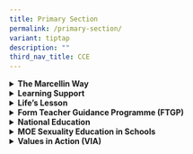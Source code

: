 ```yaml
---
title: Primary Section
permalink: /primary-section/
variant: tiptap
description: ""
third_nav_title: CCE
---
```

<div data-type="detailGroup" class="isomer-accordion isomer-accordion-white">
<details class="isomer-details">
<summary><strong>The Marcellin Way</strong>
</summary>
<div data-type="detailsContent" class="isomer-details-content">
<p></p>
<div class="isomer-image-wrapper">
<img style="width: 100%" height="auto" width="100%" alt="" src="/images/CCE/Primary/CCE Dept.jpg">
</div>
<p>
<br>The school’s Character and Citizenship Education (CCE) programme aim to
nurture Marists into Gentlemen of Faith, Vision and Service. Our flagship
programme, The Marcellin Way, is a 10-year programme that serves to provide
a holistic education for the Marists. The Marcellin Way embodies the meaningful
programmes and students outcomes we seek to achieve through the school-wide
CCE. These outcomes are derived from the Marist Values of Presence, Simplicity,
Family Spirit, Love of Work and In the Way of Mary. These values were distilled
in the life and experiences of Saint Marcellin Champagnat, who founded
the Marist Brothers in 1817. As Marists, our young gentlemen are nurtured
to live by the principle of upholding the Marist Values and school motto,&nbsp;
勤&nbsp;&nbsp; 勉&nbsp;&nbsp; 忠&nbsp;&nbsp; 勇.</p>
<p>To achieve these goals, the following programmes are offered:</p>
<ul>
<li>
<p><a href="https://www.marisstellahigh.moe.edu.sg/programmes/primary/cce/form-teacher-guidance-programme-ftgp/" rel="noopener noreferrer nofollow" target="_blank"><u>Character and Citizenship Education (CCE) Curriculum – STAR</u></a>
</p>
</li>
<li>
<p><a href="https://www.marisstellahigh.moe.edu.sg/programmes/primary/cce/national-education/" rel="noopener noreferrer nofollow" target="_blank"><u>National Education</u></a>
</p>
</li>
<li>
<p><a href="https://www.marisstellahigh.moe.edu.sg/programmes/primary/cce/sexuality-education/" rel="noopener noreferrer nofollow" target="_blank"><u>Sexuality Education</u></a>
</p>
</li>
<li>
<p><a href="https://www.marisstellahigh.moe.edu.sg/programmes/primary/cce/values-in-action-via/" rel="noopener noreferrer nofollow" target="_blank"><u>Values in Action – Caritas Programme</u></a>
</p>
</li>
<li>
<p><a href="https://www.marisstellahigh.moe.edu.sg/programmes/primary/cce/student-management/" rel="noopener noreferrer nofollow" target="_blank"><u>Student Leadership</u></a>
</p>
</li>
<li>
<p>Education and Career Guidance</p>
</li>
<li>
<p>Social Studies Curriculum</p>
</li>
<li>
<p>Inter-Cultural Experiences – ICE Programme</p>
</li>
<li>
<p>P3 Discovery Camp</p>
</li>
<li>
<p>P4 Explorers Camp</p>
</li>
<li>
<p>P5 Outdoor Adventure Camp</p>
</li>
</ul>
</div>
</details>
<details class="isomer-details">
<summary><strong>Learning Support</strong>
</summary>
<div data-type="detailsContent" class="isomer-details-content">
<p></p>
<div class="isomer-image-wrapper">
<img style="width: 100%" height="auto" width="100%" alt="" src="/images/CCE/Primary/Student management.jpg">
</div>
<p></p>
<p>The Learning Support Intervention Programme aims to:</p>
<ul>
<li>
<p>Provide learning support to pupils who enter Primary 1 with weak&nbsp;English
language and literacy skills; and</p>
</li>
<li>
<p>Provide additional support to pupils who do not have foundational&nbsp;numeracy
skills and knowledge to access the Primary 1 Maths curriculum.</p>
</li>
</ul>
<p>To achieve these goals, the following programmes are offered:</p>
<ul>
<li>
<p>Learning Support Programme (LSP)</p>
</li>
<li>
<p>Learning Support for Maths (LSM)</p>
</li>
</ul>
</div>
</details>
<details class="isomer-details">
<summary><strong>Life’s Lesson</strong>
</summary>
<div data-type="detailsContent" class="isomer-details-content">
<p></p>
<div class="isomer-image-wrapper">
<img style="width: 100%" height="auto" width="100%" alt="" src="/images/CCE/Primary/good wheelchair 3.jpg">
</div>
<p></p>
<p>On 8 November 2017, as part of the Project CARE programme, 34 of us, P6
Marists, visited the Saint Theresa’s Home, a Nursing Home for the elderly,
established in 1935 by the Little Sisters of the Poor.</p>
<p>Before the visit, we had to learn some Cantonese so that we would be able
to converse with the elderly folks at the home. We also had to learn how
to hold a decent conversation with a stranger. We met and discussed as
a team on what activities we could possibly conduct for the elderly. So
how did our visit go?</p>
<p>Our mission that day was to bring joy to the elderly, through love and
service. Firstly, we played Bingo with the elderly. The elderly found it
challenging to spot the numbers because of their failing eyesight and we
had to help them with this. The winners were REALLY happy.</p>
<p>It was very humbling to see such a BRIGHT smile on the crinkly face of
an elderly when they got hold of a packet drink and biscuit. It made me
think how simple their lives were and how complicated I had made my life
to be. Our team of Marists made sure all the elderly were winners eventually!
We really wanted everyone in the room to be happy.&nbsp;</p>
<p>We then served the elderly ice-cream, bananas and grapes. Many of the
elderly were delighted with the ice cream. This was no expensive ice cream,
just the usual POTONG stick ice-cream from NTUC. Once again, I was humbled
by how the little things in life could make them so happy.</p>
<p>After eating, we played more games with the elderly. Now, this was challenging.
Despite our efforts, we did struggle in keeping the elderly engaged as
they were very tired and sleepy in the humid afternoon. They could not
completely understand us despite our best efforts to speak Cantonese. We
persevered though, trying our best to make the elderly smile.</p>
<p>At this point in time, my friends who had volunteered to clean the wheelchairs
were back in the activity room. Their PE T-shirts were plastered to their
bodies, and they were drenched in sweat as they had been working really
hard under the hot sun to wash and dry the wheelchairs for the elderly.
I was impressed by their determination. They did not utter a single word
of complaint. Instead, they kept asking me if they could also help out.</p>
<p>I got to push some of the elderly on their wheelchairs, around the home,
for some fresh air. I was surprised that the elderly, though not in the
pink of health, were actively involved in growing the vegetables they consumed
in the Home’s garden. I was inspired by their fierce commitment and independence.</p>
<p>It was indeed an afternoon well spent. I could have just simply stayed
at home and play games on my mobile phone or watch television, but I am
glad I did not.</p>
<p>Many of the elderly are ill and lonely. They needed their wheelchairs
to move about. They did not seem to get many visitors and were visibly
happy to see young people like us visiting them. The visit to the Home
has helped me appreciate what I have. I should not take my health and the
people around me for granted. I am more determined to lead a healthy life
in order to stay healthy and I will appreciate my family. I think we should
never ever put our parents in an elderly home.</p>
<p>It was unfortunate that we could only spend 2 hours at the Home. If it
had been longer, I am sure we would all benefit even more from the collective
wisdom of the elderly. They have a wealth of real-life experiences to share
with us.</p>
<p>I would like to end my sharing by encouraging all of you to participate
actively whenever you are invited by your teachers to volunteer your time
and service to help the less fortunate around us. I am happy that I had
the chance to live out the Marist Creed, by giving love and service to
others. I hope you will get a chance to do so too.&nbsp;</p>
<p>Tan Jing De (6D)&nbsp;–&nbsp;2017</p>
</div>
</details>
<details class="isomer-details">
<summary><strong>Form Teacher Guidance Programme (FTGP)</strong>
</summary>
<div data-type="detailsContent" class="isomer-details-content">
<p></p>
<div class="isomer-image-wrapper">
<img style="width: 100%" height="auto" width="100%" alt="" src="/images/CCE/Primary/FTGP.jpg">
</div>
<p></p>
<p><strong>To achieve these goals, the following programmes are offered:</strong>
</p>
<p><u>STAR Programme</u>
</p>
<p>1. STAR Lessons</p>
<p>It is a Form Teacher Guided Period which includes customized Character
Education packages that nurture Social Emotional (SE) Competencies within
the Marist Gentleman, anchored on the 5 Marist Values. The SE domains are:</p>
<ul>
<li>
<p>Self-Awareness</p>
</li>
<li>
<p>Self-Management</p>
</li>
<li>
<p>Social Awareness</p>
</li>
<li>
<p>Relationship Management</p>
</li>
<li>
<p>Responsible Decision Making</p>
</li>
</ul>
<p>2.&nbsp; STAR Time</p>
<p>Enriched student-teacher activities to build positive relationships within
the class.</p>
<p><u>CCE CL (CME)</u>
</p>
<p>The curriculum entails character education lessons conducted in Chinese
Language to impart the knowledge, skills, values and attitudes, to support
the STAR lessons. As an SAP school, the CCE CL lessons integrate elements
of Chinese culture to further develop the identity of a bi-cultural Marist.</p>
<p><u>Social Studies</u>
</p>
<p>1.&nbsp;Curriculum</p>
<p>Spiral curriculum which builds upon nurturing:</p>
<ul>
<li>
<p>Informed citizen</p>
</li>
<li>
<p>Concerned citizen</p>
</li>
<li>
<p>Participative citizen</p>
</li>
</ul>
<p>2.&nbsp;Experiences – Field-based learning</p>
<ul>
<li>
<p>Lower Primary – Collaboration with PAL</p>
</li>
<li>
<p>Middle Primary – Kampong Glam, Little India, P4 Explorers Camp</p>
</li>
<li>
<p>Upper Primary – Maritime Museum</p>
</li>
</ul>
<p><u>Education and Career Guidance</u>
</p>
<p>1.&nbsp;ECG Packages</p>
<p>The various hands-on activities will create an awareness of the different
career options in various industries and how they contribute to the well-functioning
of society.</p>
<p>2.&nbsp;Career Fiesta</p>
<p>Students will select from a range of sharing sessions helmed by our parent
speakers. It will be a meaningful opportunity for them to have a more in-depth
look at a variety of occupations and appreciate how they contribute meaningfully
to the society.</p>
<p>3.&nbsp;MySkillsFuture Portal</p>
<p>A hands-on session in the computer lab that enables students to access
information that may help students make informed decisions at each key
education stage for the successful transition from school to further education
or work.</p>
</div>
</details>
<details class="isomer-details">
<summary><strong>National Education</strong>
</summary>
<div data-type="detailsContent" class="isomer-details-content">
<p></p>
<div class="isomer-image-wrapper">
<img style="width: 100%" height="auto" width="100%" alt="" src="/images/CCE/Primary/National-Education.jpg">
</div>
<p></p>
<p><strong>To achieve these goals, the following programmes are offered:</strong>
</p>
<ul>
<li>
<p>National Education events</p>
<ul>
<li>
<p>P5 NE Show</p>
</li>
<li>
<p>Total Defence Day</p>
</li>
<li>
<p>National Day</p>
</li>
</ul>
</li>
<li>
<p>Inter-cultural Engagement (ICE) and experiences which include exposure
to language and on-site visits to cultural heritage areas and enclaves</p>
<ul>
<li>
<p>Cultural Celebrations</p>
</li>
<li>
<p>Field-based Learning</p>
</li>
<li>
<p>Conversational Malay</p>
</li>
<li>
<p>Racial Harmony Day</p>
</li>
<li>
<p>International Friendship Day</p>
</li>
</ul>
</li>
<li>
<p>Commemoration of cultural celebrations such as Hari Raya and Deepavali
to celebrate the differences in our community</p>
</li>
</ul>
</div>
</details>
<details class="isomer-details">
<summary><strong>MOE Sexuality Education in Schools</strong>
</summary>
<div data-type="detailsContent" class="isomer-details-content">
<p></p>
<div class="isomer-image-wrapper">
<img style="width: 100%" height="auto" width="100%" alt="" src="/images/CCE/Primary/SE.jpg">
</div>
<p></p>
<p><strong>MOE Sexuality Education in Schools</strong>
</p>
<p>1.&nbsp;&nbsp;&nbsp;&nbsp;&nbsp;&nbsp;&nbsp;Sexuality Education (SEd)
in schools aims to enable students to understand the physiological, social
and emotional changes they experience as they mature, develop healthy and
rewarding relationships with others, including those with members of the
opposite sex, and make wise, informed and responsible decisions on sexuality
matters. SEd is premised on the importance of the family as the basic unit
of society. This means encouraging healthy, heterosexual marriages and
stable nuclear family units with extended family support. The teaching
and learning of SEd is based on respect for the values and beliefs of the
different ethnic and religious communities in Singapore on sexuality issues.</p>
<p>2.&nbsp;&nbsp;&nbsp;&nbsp;&nbsp;&nbsp; The&nbsp;<strong>Goals</strong>&nbsp;of
Sexuality Education are:</p>
<p>(a)&nbsp; Support students in managing their physiological, social and
emotional changes as they grow up and develop safe and healthy relationships.</p>
<p>(b)&nbsp;Guide students to make wise, informed and responsible decisions
on sexuality matters.</p>
<p>(c)&nbsp;Help students develop a moral compass and respect for themselves
and others by having positive mainstream values and attitudes about sexuality
that are premised on the family as the basic unit of society.</p>
<p>3.&nbsp;&nbsp;&nbsp;&nbsp;&nbsp;&nbsp; The&nbsp;<strong>Key Messages</strong>&nbsp;of
Sexuality Education are:</p>
<p>(a)&nbsp;Love and respect yourself as you love and respect others;</p>
<p>(b)&nbsp;Build positive relationships based on love and respect (which
are the foundation for strong families);</p>
<p>(c)&nbsp;Make responsible decisions for yourself, your family and society;
and</p>
<p>(d)&nbsp;Abstinence before marriage is the best protection against STIs/HIV
and unintended pregnancies. Casual sex can harm and hurt you and your loved
ones.</p>
<p>You may&nbsp;click&nbsp;<a href="https://go.gov.sg/moe-sexuality-education" rel="noopener noreferrer nofollow" target="_blank"><u>here</u></a>&nbsp;for
more information on MOE Sexuality Education.</p>
<p><strong>OVERVIEW OF SEXUALITY EDUCATION PROGRAMME FOR 2025 Programme</strong>
</p>
<p><strong>MARIS STELLA HIGH SCHOOL (PRIMARY)</strong>
</p>
<p>4.&nbsp;&nbsp;&nbsp;&nbsp;&nbsp;&nbsp;&nbsp; Sexuality Education is delivered
in a holistic manner through the school curriculum.&nbsp;The content for
Sexuality Education is grouped into five main themes: Human Development,
Interpersonal Relationships, Sexual Health, Sexual Behaviour, and, Culture,
Society and Law. You may click&nbsp;<a href="https://go.gov.sg/moe-sexuality-education-scope" rel="noopener noreferrer nofollow" target="_blank"><u>here</u></a>&nbsp;for
more information on the scope of Sexuality Education in the school curriculum.</p>
<p>5.&nbsp;&nbsp;&nbsp;&nbsp;&nbsp;&nbsp;&nbsp; The subjects that incorporate
topics on sexuality include:</p>
<p>a.&nbsp;&nbsp;&nbsp;&nbsp;&nbsp;&nbsp;&nbsp;Science</p>
<p>b.&nbsp;&nbsp;&nbsp;&nbsp;&nbsp;&nbsp;&nbsp;Character and Citizenship
Education (CCE)</p>
<p><strong>Sexuality Education Lessons</strong>:</p>
<p>6.&nbsp;&nbsp;&nbsp;&nbsp;&nbsp;&nbsp;&nbsp; The upper primary years mark
the onset of puberty. With better nutrition and improved health care, children
are reaching puberty at a younger age and have to grapple with physical,
emotional and psychological changes in themselves. The implication is that
our children are becoming biologically ready for sexual activity sooner
without necessarily having the corresponding cognitive or emotional maturity
to modulate their behaviours. Furthermore, our young are also exposed to
a wide range of influences that could endanger health and undermine the
integrity of the family. Our students require guidance so that they can
respond with discernment to the sexual messages in the media and other
sources.</p>
<p>7.&nbsp;&nbsp;&nbsp;&nbsp;&nbsp;&nbsp;&nbsp; Sexuality Education (SEd)
lessons are taught as part of CCE (FTGP) at Primary 5 and 6. Through these
lessons, students will learn healthy ways to manage the physiological,
social and emotional changes in their growing years. They learn to build
healthy and rewarding relationships with others, including those with members
of the opposite sex. Students are also guided to make wise, informed and
responsible decisions to keep themselves safe from sexuality-related risks.</p>
<p><strong>Information for Parents</strong>
</p>
<p>8.&nbsp;&nbsp;&nbsp;&nbsp;&nbsp;&nbsp;&nbsp; Parents may opt their children
out of Sexuality Education lessons, and/or supplementary Sexuality Education
programmes by MOE-approved external providers.</p>
<p>9.&nbsp;&nbsp;&nbsp;&nbsp;&nbsp;&nbsp;&nbsp; Parents who wish to opt their
children out of the Sexuality Education lessons need to complete an opt-out
form via Parent Gateway. This form will be communicated to parents at the
start of the year. The completed opt-out form is to be submitted by 31/04/2025.</p>
<p>10.&nbsp;&nbsp;&nbsp;&nbsp;&nbsp;&nbsp;&nbsp; Parents can contact the
school at Ms Noradlina via email at <a href="https://go.gov.sg/moe-sexuality-education" rel="noopener noreferrer nofollow" target="_blank">noradlina_mohamed@schools.gov.sg</a> for
discussion or to seek clarification about the school’s Sexuality Education
programme.</p>
<p>
<br>
</p>
</div>
</details>
<details class="isomer-details">
<summary><strong>Values in Action (VIA)</strong>
</summary>
<div data-type="detailsContent" class="isomer-details-content">
<p></p>
<div class="isomer-image-wrapper">
<img style="width: 100%" height="auto" width="100%" alt="" src="/images/CCE/Primary/Value in action.jpg">
</div>
<p></p>
<p><strong>To achieve these goals, the following programmes are offered:</strong>
</p>
<ul>
<li>
<p>CARITAS Level Projects</p>
<ul>
<li>
<p>P3: Food From the Heart</p>
</li>
<li>
<p>P4: Racial Harmony Fundraising</p>
</li>
<li>
<p>P5 and P6: Visit to St Theresa’s Home</p>
</li>
</ul>
</li>
<li>
<p>School-wide - Care for environment</p>
<ul>
<li>
<p>Cleanliness</p>
</li>
<li>
<p>Conservation</p>
</li>
</ul>
</li>
<li>
<p>Commemoration of cultural celebrations such as Hari Raya and Deepavali
to celebrate the differences in our community</p>
</li>
<li>
<p>Level Camps</p>
</li>
<li>
<p>Care for peers and school</p>
<ul>
<li>
<p>Back to School</p>
</li>
<li>
<p>P1 Orientation</p>
</li>
<li>
<p>P5 Befrienders</p>
</li>
</ul>
</li>
<li>
<p>Singapore Agents Programme</p>
</li>
</ul>
</div>
</details>
</div>
<p></p>
<p></p>
<p></p>
<p></p>